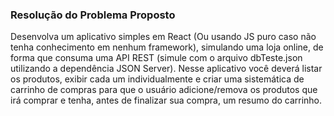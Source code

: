 ### Resolução do Problema Proposto

Desenvolva um aplicativo simples em React (Ou usando JS puro caso não tenha
conhecimento em nenhum framework), simulando uma loja online, de forma que
consuma uma API REST (simule com o arquivo dbTeste.json utilizando a dependência
JSON Server). Nesse aplicativo você deverá listar os produtos, exibir cada um
individualmente e criar uma sistemática de carrinho de compras para que o usuário
adicione/remova os produtos que irá comprar e tenha, antes de finalizar sua compra,
um resumo do carrinho.


